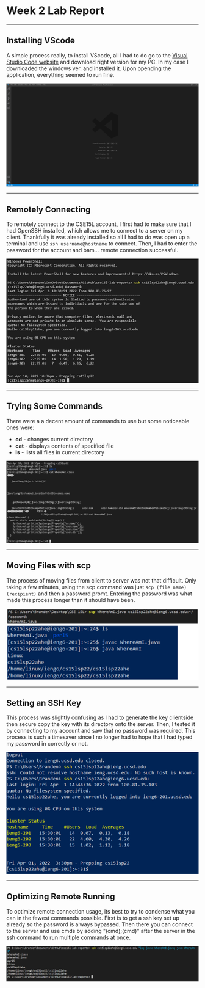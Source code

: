 # **Week 2 Lab Report**
___
## Installing VScode

A simple process really, to install VScode, all I had to do go to the [Visual Studio Code website](https://code.visualstudio.com/) and download right version for my PC. In my case I downloaded the windows ver. and installed it. Upon opending the application, everything seemed to run fine.

![VScode Fully Setup](VScode_set.png)

___
## Remotely Connecting

To remotely connect to the CSE15L account, I first had to make sure that I had OpenSSH installed, which allows me to connect to a server on my client. Thankfully it was already installed so all I had to do was open up a terminal and use `ssh username@hostname` to connect. Then, I had to enter the password for the account and bam... remote connection successful.

![Remote Connnection Success](rem_connect.png)

___
## Trying Some Commands

There were a a decent amount of commands to use but some noticeable ones were:

* **cd** - changes current directory
* **cat** - displays contents of specified file
* **ls** - lists all files in current directory

![Testing Commands](cmd_test.png)

___
## Moving Files with scp

The process of moving files from client to server was not that difficult. Only taking a few minutes, using the scp command was just `scp (file name) (recipient)` and then a password promt. Entering the password was what made this process longer than it should have been.

![scp Test](scp_ss.png)

___
## Setting an SSH Key

This process was slightly confusing as I had to generate the key clientside then secure copy the key with its directory onto the server. Then, I tested it by connecting to my account and saw that no password was required. This process is such a timesaver since I no longer had to hope that I had typed my password in correctly or not.

![keygenSS](keygenSS.png)

___
## Optimizing Remote Running

To optimize remote connection usage, its best to try to condense what you can in the fewest commands possible. First is to get a ssh key set up already so the password is always bypassed. Then there you can connect to the server and use cmds by adding "(cmd);(cmd)" after the server in the ssh command to run multiple commands at once.

![optimizedCMD](optimizedCmd.png)